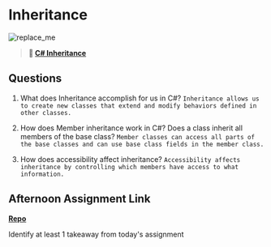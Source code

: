 # Inheritance

![replace_me](https://codeworks.blob.core.windows.net/public/assets/img/illustrations/placeholder.svg)

> **📖 [C# Inheritance](https://codeworksacademy.com/fs-student-guide/resources/wk10/04-Inheritance)**

## Questions

1. What does Inheritance accomplish for us in C#? `Inheritance allows us to create new classes that extend and modify behaviors defined in other classes. `

2. How does Member inheritance work in C#? Does a class inherit all members of the base class? `Member classes can access all parts of the base classes and can use base class fields in the member class. `

3. How does accessibility affect inheritance? `Accessibility affects inheritance by controlling which members have access to what information. `

## Afternoon Assignment Link

**[Repo](https://github.com/krevan88/Vacay)**

Identify at least 1 takeaway from today's assignment
